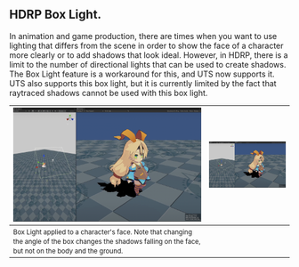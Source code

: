 <a id="BoxLight"></a>
## HDRP Box Light.

In animation and game production, there are times when you want to use lighting that differs from the scene in order to show the face of a character more clearly or to add shadows that look ideal. However, in HDRP, there is a limit to the number of directional lights that can be used to create shadows. The Box Light feature is a workaround for this, and UTS now supports it. UTS also supports this box light, but it is currently limited by the fact that raytraced shadows cannot be used with this box light.

|<img width = "400" src="images/BoxLight0.png">|<img width = "400" src="images/BoxLight1.png">|
|---|---|
|<small>Box Light applied to a character's face. Note that changing the angle of the box changes the shadows falling on the face, but not on the body and the ground.</small>|
